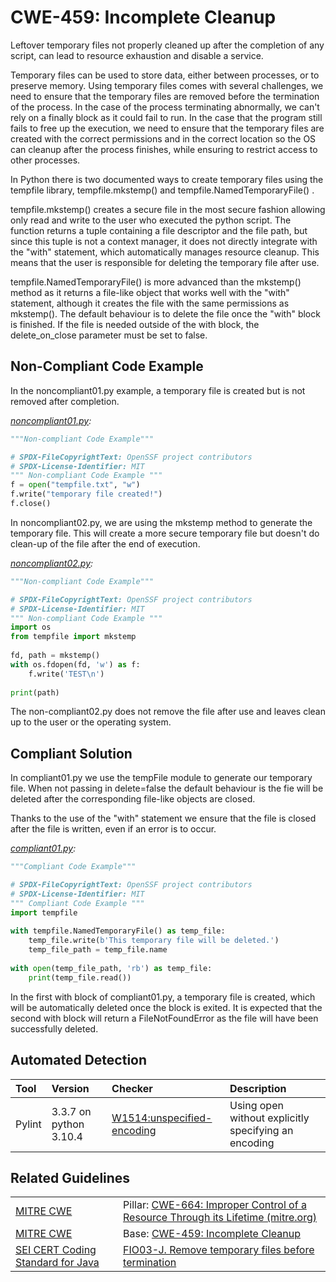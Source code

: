# CWE-459: Incomplete Cleanup

Leftover temporary files not properly cleaned up after the completion of any script, can lead to resource exhaustion and disable a service.

Temporary files can be used to store data, either between processes, or to preserve memory. Using temporary files comes with several challenges, we need to ensure that the temporary files are removed before the termination of the process. In the case of the process terminating abnormally, we can't rely on a finally block as it could fail to run. In the case that the program still fails to free up the execution, we need to ensure that the temporary files are created with the correct permissions and in the correct location so the OS can cleanup after the process finishes, while ensuring to restrict access to other processes.

In Python there is two documented ways to create temporary files using the tempfile library, tempfile.mkstemp() and tempfile.NamedTemporaryFile() .

tempfile.mkstemp() creates a secure file in the most secure fashion allowing only read and write to the user who executed the python script. The function returns a tuple containing a file descriptor and the file path, but since this tuple is not a context manager, it does not directly integrate with the "with" statement, which automatically manages resource cleanup. This means that the user is responsible for deleting the temporary file after use.  


tempfile.NamedTemporaryFile() is more advanced than the mkstemp() method as it returns a file-like object that works well with the "with" statement, although it creates the file with the same permissions as mkstemp(). The default behaviour is to delete the file once the "with" block is finished. If the file is needed outside of the with block, the delete_on_close parameter must be set to false.


## Non-Compliant Code Example

In the noncompliant01.py example, a temporary file is created but is not removed after completion.

*[noncompliant01.py](noncompliant01.py):*

```python
"""Non-compliant Code Example"""

# SPDX-FileCopyrightText: OpenSSF project contributors
# SPDX-License-Identifier: MIT
""" Non-compliant Code Example """
f = open("tempfile.txt", "w")
f.write("temporary file created!")
f.close()
```

In noncompliant02.py, we are using the mkstemp method to generate the temporary file. This will create a more secure temporary file but doesn't do clean-up of the file after the end of execution.

*[noncompliant02.py](noncompliant02.py):*

```python
"""Non-compliant Code Example"""

# SPDX-FileCopyrightText: OpenSSF project contributors
# SPDX-License-Identifier: MIT
""" Non-compliant Code Example """
import os
from tempfile import mkstemp
 
fd, path = mkstemp()
with os.fdopen(fd, 'w') as f:
    f.write('TEST\n')
 
print(path)
```

The non-compliant02.py does not remove the file after use and leaves clean up to the user or the operating system.

## Compliant Solution

In compliant01.py we use the tempFile module to generate our temporary file. When not passing in delete=false the default behaviour is the fie will be deleted after the corresponding file-like objects are closed.

Thanks to the use of the "with" statement we ensure that the file is closed after the file is written, even if an error is to occur.

*[compliant01.py](compliant01.py):*

```python
"""Compliant Code Example"""

# SPDX-FileCopyrightText: OpenSSF project contributors
# SPDX-License-Identifier: MIT
""" Compliant Code Example """
import tempfile
 
with tempfile.NamedTemporaryFile() as temp_file:
    temp_file.write(b'This temporary file will be deleted.')
    temp_file_path = temp_file.name
 
with open(temp_file_path, 'rb') as temp_file:
    print(temp_file.read())
```

In the first with block of compliant01.py, a temporary file is created, which will be automatically deleted once the block is exited. It is expected that the second with block will return a FileNotFoundError as the file will have been successfully deleted.

## Automated Detection

|Tool|Version|Checker|Description|
|:---|:---|:---|:---|
|Pylint|3.3.7 on python 3.10.4|[W1514:unspecified-encoding](https://pylint.readthedocs.io/en/latest/user_guide/messages/warning/unspecified-encoding.html)|Using open without explicitly specifying an encoding|

## Related Guidelines

|||
|:---|:---|
|[MITRE CWE](http://cwe.mitre.org/)|Pillar: [CWE-664: Improper Control of a Resource Through its Lifetime (mitre.org)](https://cwe.mitre.org/data/definitions/664.html)|
|[MITRE CWE](http://cwe.mitre.org/)|Base: [CWE-459: Incomplete Cleanup](https://cwe.mitre.org/data/definitions/459.html)|
|[SEI CERT Coding Standard for Java](https://wiki.sei.cmu.edu/confluence/display/java/SEI+CERT+Oracle+Coding+Standard+for+Java)|[FIO03-J. Remove temporary files before termination](https://wiki.sei.cmu.edu/confluence/display/java/FIO03-J.+Remove+temporary+files+before+termination)|
